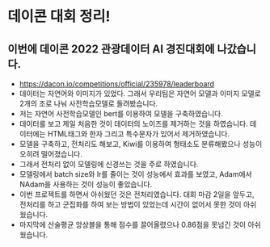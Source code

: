 # 데이콘 대회 정리!
## 이번에 데이콘 2022 관광데이터 AI 경진대회에 나갔습니다.
- https://dacon.io/competitions/official/235978/leaderboard
- 데이터는 자연어와 이미지가 있었다. 그래서 우리팀은 자연어 모델과 이미지 모델로 2개의 조로 나눠 사전학습모델로 돌려봤습니다.
- 저는 자연어 사전학습모델인 bert를 이용하여 모델을 구축하였습니다.
- 데이터를 보고 제일 처음한 것이 데이터의 노이즈를 제거하는 것을 하였습니다. 데이터에는 HTML태그와 한자 그리고 특수문자가 있어서 제거하였습니다.
- 모델을 구축하고, 전처리도 해보고, Kiwi를 이용하여 형태소도 분류해봤으나 성능이 오히려 떨어졌습니다.
- 그래서 전처리 없이 모델링에 신경쓰는 것을 주로 하였습니다.
- 모델링에서 batch size와 lr를 줄이는 것이 성능에서 효과를 보였고, Adam에서 NAdam을 사용하는 것이 성능이 좋았습니다.
- 이번 프로젝트를 하면서 아쉬웠던 것은 전처리였습니다. 대회 마감 2일을 앞두고, 전처리를 하고 군집화를 하여 보는 방법이 있었는데 시간이 없어서 못한 것이 아쉬웠습니다.
- 마지막에 산술평균 앙상블을 통해 점수를 끌어올렸으나 0.86점을 못넘긴 것이 아쉬웠습니다.

